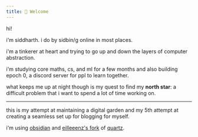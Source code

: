 ```yaml
---
title: 👋 Welcome
---
```


hi!

i'm siddharth. i do by sidbin/g online in most places.

i'm a tinkerer at heart and trying to go up and down the layers of computer abstraction.

i'm studying core maths, cs, and ml for a few months and also building epoch 0, a discord server for ppl to learn together.

what keeps me up at night though is my quest to find my **north star**: a difficult problem that i want to spend a lot of time working on.

---

this is my attempt at maintaining a digital garden and my 5th attempt at creating a seamless set up for blogging for myself.

i'm using [obsidian](https://obsidian.md) and [eilleeenz's fork](https://quartz.eilleeenz.com/) of [quartz](https://quartz.jzhao.xyz/).
